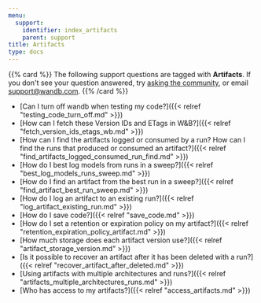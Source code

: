 ```yaml
---
menu:
  support:
    identifier: index_artifacts
    parent: support
title: Artifacts
type: docs
---
```


{{% card %}}
The following support questions are tagged with <b>Artifacts</b>. If you don't see 
your question answered, try [asking the community](https://community.wandb.ai/), 
or email [support@wandb.com](mailto:support@wandb.com).
{{% /card %}}

- [Can I turn off wandb when testing my code?]({{< relref "testing_code_turn_off.md" >}})
- [How can I fetch these Version IDs and ETags in W&B?]({{< relref "fetch_version_ids_etags_wb.md" >}})
- [How can I find the artifacts logged or consumed by a run? How can I find the runs that produced or consumed an artifact?]({{< relref "find_artifacts_logged_consumed_run_find.md" >}})
- [How do I best log models from runs in a sweep?]({{< relref "best_log_models_runs_sweep.md" >}})
- [How do I find an artifact from the best run in a sweep?]({{< relref "find_artifact_best_run_sweep.md" >}})
- [How do I log an artifact to an existing run?]({{< relref "log_artifact_existing_run.md" >}})
- [How do I save code?‌]({{< relref "save_code‌.md" >}})
- [How do I set a retention or expiration policy on my artifact?]({{< relref "retention_expiration_policy_artifact.md" >}})
- [How much storage does each artifact version use?]({{< relref "artifact_storage_version.md" >}})
- [Is it possible to recover an artifact after it has been deleted with a run?]({{< relref "recover_artifact_after_deleted.md" >}})
- [Using artifacts with multiple architectures and runs?]({{< relref "artifacts_multiple_architectures_runs.md" >}})
- [Who has access to my artifacts?]({{< relref "access_artifacts.md" >}})